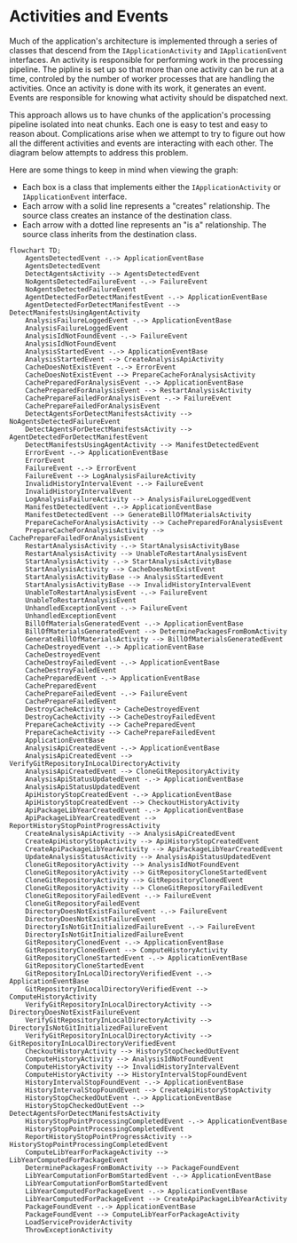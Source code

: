# Activities and Events

Much of the application's architecture is implemented through a series of classes that descend from the `IApplicationActivity` and `IApplicationEvent` interfaces. An activity is responsible for performing work in the processing pipeline. The pipline is set up so that more than one activity can be run at a time, controled by the number of worker processes that are handling the activities. Once an activity is done with its work, it generates an event. Events are responsible for knowing what activity should be dispatched next.

This approach allows us to have chunks of the application's processing pipeline isolated into neat chunks. Each one is easy to test and easy to reason about. Complications arise when we attempt to try to figure out how all the different activities and events are interacting with each other. The diagram below attempts to address this problem.

Here are some things to keep in mind when viewing the graph:

* Each box is a class that implements either the `IApplicationActivity` or `IApplicationEvent` interface.
* Each arrow with a solid line represents a "creates" relationship. The source class creates an instance of the destination class.
* Each arrow with a dotted line represents an "is a" relationship. The source class inherits from the destination class.

```mermaid
flowchart TD;
    AgentsDetectedEvent -.-> ApplicationEventBase
    AgentsDetectedEvent
    DetectAgentsActivity --> AgentsDetectedEvent
    NoAgentsDetectedFailureEvent -.-> FailureEvent
    NoAgentsDetectedFailureEvent
    AgentDetectedForDetectManifestEvent -.-> ApplicationEventBase
    AgentDetectedForDetectManifestEvent --> DetectManifestsUsingAgentActivity
    AnalysisFailureLoggedEvent -.-> ApplicationEventBase
    AnalysisFailureLoggedEvent
    AnalysisIdNotFoundEvent -.-> FailureEvent
    AnalysisIdNotFoundEvent
    AnalysisStartedEvent -.-> ApplicationEventBase
    AnalysisStartedEvent --> CreateAnalysisApiActivity
    CacheDoesNotExistEvent -.-> ErrorEvent
    CacheDoesNotExistEvent --> PrepareCacheForAnalysisActivity
    CachePreparedForAnalysisEvent -.-> ApplicationEventBase
    CachePreparedForAnalysisEvent --> RestartAnalysisActivity
    CachePrepareFailedForAnalysisEvent -.-> FailureEvent
    CachePrepareFailedForAnalysisEvent
    DetectAgentsForDetectManifestsActivity --> NoAgentsDetectedFailureEvent
    DetectAgentsForDetectManifestsActivity --> AgentDetectedForDetectManifestEvent
    DetectManifestsUsingAgentActivity --> ManifestDetectedEvent
    ErrorEvent -.-> ApplicationEventBase
    ErrorEvent
    FailureEvent -.-> ErrorEvent
    FailureEvent --> LogAnalysisFailureActivity
    InvalidHistoryIntervalEvent -.-> FailureEvent
    InvalidHistoryIntervalEvent
    LogAnalysisFailureActivity --> AnalysisFailureLoggedEvent
    ManifestDetectedEvent -.-> ApplicationEventBase
    ManifestDetectedEvent --> GenerateBillOfMaterialsActivity
    PrepareCacheForAnalysisActivity --> CachePreparedForAnalysisEvent
    PrepareCacheForAnalysisActivity --> CachePrepareFailedForAnalysisEvent
    RestartAnalysisActivity -.-> StartAnalysisActivityBase
    RestartAnalysisActivity --> UnableToRestartAnalysisEvent
    StartAnalysisActivity -.-> StartAnalysisActivityBase
    StartAnalysisActivity --> CacheDoesNotExistEvent
    StartAnalysisActivityBase --> AnalysisStartedEvent
    StartAnalysisActivityBase --> InvalidHistoryIntervalEvent
    UnableToRestartAnalysisEvent -.-> FailureEvent
    UnableToRestartAnalysisEvent
    UnhandledExceptionEvent -.-> FailureEvent
    UnhandledExceptionEvent
    BillOfMaterialsGeneratedEvent -.-> ApplicationEventBase
    BillOfMaterialsGeneratedEvent --> DeterminePackagesFromBomActivity
    GenerateBillOfMaterialsActivity --> BillOfMaterialsGeneratedEvent
    CacheDestroyedEvent -.-> ApplicationEventBase
    CacheDestroyedEvent
    CacheDestroyFailedEvent -.-> ApplicationEventBase
    CacheDestroyFailedEvent
    CachePreparedEvent -.-> ApplicationEventBase
    CachePreparedEvent
    CachePrepareFailedEvent -.-> FailureEvent
    CachePrepareFailedEvent
    DestroyCacheActivity --> CacheDestroyedEvent
    DestroyCacheActivity --> CacheDestroyFailedEvent
    PrepareCacheActivity --> CachePreparedEvent
    PrepareCacheActivity --> CachePrepareFailedEvent
    ApplicationEventBase
    AnalysisApiCreatedEvent -.-> ApplicationEventBase
    AnalysisApiCreatedEvent --> VerifyGitRepositoryInLocalDirectoryActivity
    AnalysisApiCreatedEvent --> CloneGitRepositoryActivity
    AnalysisApiStatusUpdatedEvent -.-> ApplicationEventBase
    AnalysisApiStatusUpdatedEvent
    ApiHistoryStopCreatedEvent -.-> ApplicationEventBase
    ApiHistoryStopCreatedEvent --> CheckoutHistoryActivity
    ApiPackageLibYearCreatedEvent -.-> ApplicationEventBase
    ApiPackageLibYearCreatedEvent --> ReportHistoryStopPointProgressActivity
    CreateAnalysisApiActivity --> AnalysisApiCreatedEvent
    CreateApiHistoryStopActivity --> ApiHistoryStopCreatedEvent
    CreateApiPackageLibYearActivity --> ApiPackageLibYearCreatedEvent
    UpdateAnalysisStatusActivity --> AnalysisApiStatusUpdatedEvent
    CloneGitRepositoryActivity --> AnalysisIdNotFoundEvent
    CloneGitRepositoryActivity --> GitRepositoryCloneStartedEvent
    CloneGitRepositoryActivity --> GitRepositoryClonedEvent
    CloneGitRepositoryActivity --> CloneGitRepositoryFailedEvent
    CloneGitRepositoryFailedEvent -.-> FailureEvent
    CloneGitRepositoryFailedEvent
    DirectoryDoesNotExistFailureEvent -.-> FailureEvent
    DirectoryDoesNotExistFailureEvent
    DirectoryIsNotGitInitializedFailureEvent -.-> FailureEvent
    DirectoryIsNotGitInitializedFailureEvent
    GitRepositoryClonedEvent -.-> ApplicationEventBase
    GitRepositoryClonedEvent --> ComputeHistoryActivity
    GitRepositoryCloneStartedEvent -.-> ApplicationEventBase
    GitRepositoryCloneStartedEvent
    GitRepositoryInLocalDirectoryVerifiedEvent -.-> ApplicationEventBase
    GitRepositoryInLocalDirectoryVerifiedEvent --> ComputeHistoryActivity
    VerifyGitRepositoryInLocalDirectoryActivity --> DirectoryDoesNotExistFailureEvent
    VerifyGitRepositoryInLocalDirectoryActivity --> DirectoryIsNotGitInitializedFailureEvent
    VerifyGitRepositoryInLocalDirectoryActivity --> GitRepositoryInLocalDirectoryVerifiedEvent
    CheckoutHistoryActivity --> HistoryStopCheckedOutEvent
    ComputeHistoryActivity --> AnalysisIdNotFoundEvent
    ComputeHistoryActivity --> InvalidHistoryIntervalEvent
    ComputeHistoryActivity --> HistoryIntervalStopFoundEvent
    HistoryIntervalStopFoundEvent -.-> ApplicationEventBase
    HistoryIntervalStopFoundEvent --> CreateApiHistoryStopActivity
    HistoryStopCheckedOutEvent -.-> ApplicationEventBase
    HistoryStopCheckedOutEvent --> DetectAgentsForDetectManifestsActivity
    HistoryStopPointProcessingCompletedEvent -.-> ApplicationEventBase
    HistoryStopPointProcessingCompletedEvent
    ReportHistoryStopPointProgressActivity --> HistoryStopPointProcessingCompletedEvent
    ComputeLibYearForPackageActivity --> LibYearComputedForPackageEvent
    DeterminePackagesFromBomActivity --> PackageFoundEvent
    LibYearComputationForBomStartedEvent -.-> ApplicationEventBase
    LibYearComputationForBomStartedEvent
    LibYearComputedForPackageEvent -.-> ApplicationEventBase
    LibYearComputedForPackageEvent --> CreateApiPackageLibYearActivity
    PackageFoundEvent -.-> ApplicationEventBase
    PackageFoundEvent --> ComputeLibYearForPackageActivity
    LoadServiceProviderActivity
    ThrowExceptionActivity

```
